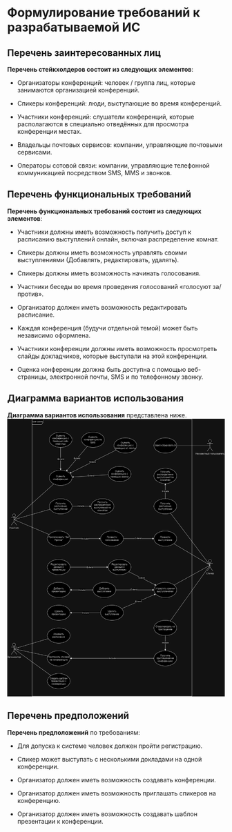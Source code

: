 # Формулирование требований к разрабатываемой ИС

## Перечень заинтересованных лиц

**Перечень стейкхолдеров состоит из следующих элементов**:

- Организаторы конференций: человек / группа лиц, которые занимаются организацией конференций.

- Спикеры конференций: люди, выступающие во время конференций.

- Участники конференций: слушатели конференций, которые располагаются в специально отведённых для просмотра конференции местах.

- Владельцы почтовых сервисов: компании, управляющие почтовыми сервисами.

- Операторы сотовой связи: компании, управляющие телефонной коммуникацией посредством SMS, MMS и звонков.


## Перечень функциональных требований

**Перечень функциональных требований состоит из следующих элементов**:

- Участники должны иметь возможность получить доступ к расписанию выступлений онлайн, включая распределение комнат.

- Спикеры должны иметь возможность управлять своими выступлениями (Добавлять, редактировать, удалять).

- Спикеры должны иметь возможность начинать голосования.

- Участники беседы во время проведения голосований «голосуют за/против».

- Организатор должен иметь возможность редактировать расписание.

- Каждая конференция (будучи отдельной темой) может быть независимо оформлена.

- Участники конференции должны иметь возможность просмотреть слайды докладчиков, которые выступали на этой конференции.

- Оценка конференции должна быть доступна с помощью веб-страницы, электронной почты, SMS и по телефонному звонку.


## Диаграмма вариантов использования

**Диаграмма вариантов использования** представлена ниже.
![Alt text](../pictures/usecases_png.png)


## Перечень предположений

**Перечень предположений** по требованиям:

- Для допуска к системе человек должен пройти регистрацию.

- Спикер может выступать с несколькими докладами на одной конференции.

- Организатор должен иметь возможность создавать конференции.

- Организатор должен иметь возможность приглашать спикеров на конференцию.

- Организатор должен иметь возможность создавать шаблон презентации к конференции.